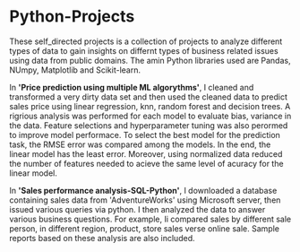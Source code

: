 # Python-Projects
These self_directed projects is a collection of projects to analyze different types of data to gain insights on differnt types of business related issues using data from public domains.  The amin Python libraries used are Pandas, NUmpy, Matplotlib and Scikit-learn.

In <b>'Price prediction using multiple ML algorythms'</b>, I cleaned and transformed a very dirty data set and then used the cleaned data to predict sales price using linear regression, knn, random forest and decision trees.  A rigrious analysis was performed for each model to evaluate bias, variance in the data.  Feature selections and hyperparameter tuning was also perormed to improve model performace.  To select the best model for the prediction task, the RMSE error was compared among the models.  In the end, the linear model has the least error.  Moreover, using normalized data reduced the number of features needed to acieve the same level of acuracy for the linear model.  

In <b>'Sales performance analysis-SQL-Python'</b>, I downloaded a database containing sales data from 'AdventureWorks' using Microsoft server, then issued various queries via python.  I then analyzed the data to answer various business questions.  For example, Ii compared sales by different sale person, in different region, product, store sales verse 
online sale.  Sample reports based on these analysis are also included.
